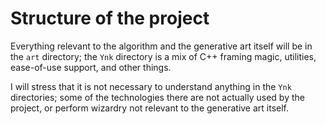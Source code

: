 # Structure of the project

Everything relevant to the algorithm and the generative art itself will be in the
`art` directory; the `Ynk` directory is a mix of C++ framing magic, utilities,
ease-of-use support, and other things.

I will stress that it is not necessary to understand anything in the `Ynk` directories;
some of the technologies there are not actually used by the project, or perform
wizardry not relevant to the generative art itself.
